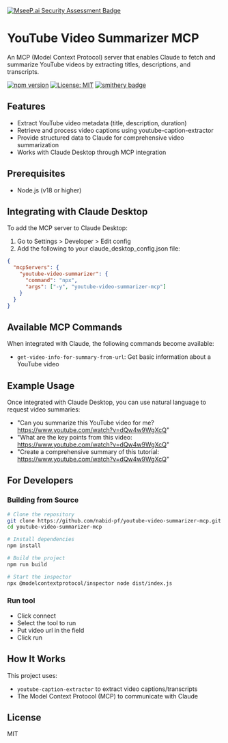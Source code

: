 [![MseeP.ai Security Assessment Badge](https://mseep.net/pr/nabid-pf-youtube-video-summarizer-mcp-badge.png)](https://mseep.ai/app/nabid-pf-youtube-video-summarizer-mcp)

# YouTube Video Summarizer MCP

An MCP (Model Context Protocol) server that enables Claude to fetch and summarize YouTube videos by extracting titles, descriptions, and transcripts.

[![npm version](https://img.shields.io/npm/v/youtube-video-summarizer-mcp.svg)](https://www.npmjs.com/package/youtube-video-summarizer-mcp)
[![License: MIT](https://img.shields.io/badge/License-MIT-yellow.svg)](https://opensource.org/licenses/MIT)
[![smithery badge](https://smithery.ai/badge/@nabid-pf/youtube-video-summarizer-mcp)](https://smithery.ai/server/@nabid-pf/youtube-video-summarizer-mcp)

## Features

- Extract YouTube video metadata (title, description, duration)
- Retrieve and process video captions using youtube-caption-extractor
- Provide structured data to Claude for comprehensive video summarization
- Works with Claude Desktop through MCP integration

## Prerequisites
- Node.js (v18 or higher)

## Integrating with Claude Desktop

To add the MCP server to Claude Desktop:

1. Go to Settings > Developer > Edit config
2. Add the following to your claude_desktop_config.json file:

```json
{
  "mcpServers": {
    "youtube-video-summarizer": {
      "command": "npx",
      "args": ["-y", "youtube-video-summarizer-mcp"]
    }
  }
}
```

## Available MCP Commands

When integrated with Claude, the following commands become available:

- `get-video-info-for-summary-from-url`: Get basic information about a YouTube video

## Example Usage

Once integrated with Claude Desktop, you can use natural language to request video summaries:

- "Can you summarize this YouTube video for me? https://www.youtube.com/watch?v=dQw4w9WgXcQ"
- "What are the key points from this video: https://www.youtube.com/watch?v=dQw4w9WgXcQ"
- "Create a comprehensive summary of this tutorial: https://www.youtube.com/watch?v=dQw4w9WgXcQ"

## For Developers

### Building from Source

```bash
# Clone the repository
git clone https://github.com/nabid-pf/youtube-video-summarizer-mcp.git
cd youtube-video-summarizer-mcp

# Install dependencies
npm install

# Build the project
npm run build

# Start the inspector
npx @modelcontextprotocol/inspector node dist/index.js
```
### Run tool
- Click connect
- Select the tool to run
- Put video url in the field
- Click run

## How It Works

This project uses:
- `youtube-caption-extractor` to extract video captions/transcripts
- The Model Context Protocol (MCP) to communicate with Claude

## License

MIT
